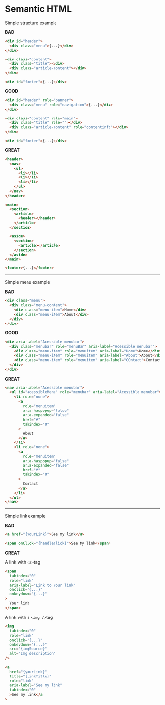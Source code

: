 # Semantic HTML

Simple structure example

<b>BAD</b>

```html
<div id="header">
  <div class="menu">{...}</div>
</div>

<div class="content">
  <div class="title"></div>
  <div class="article-content"></div>
</div>

<div id="footer">{...}</div>
```

<b>GOOD</b>

```html
<div id="header" role="banner">
  <div class="menu" role="navigation">{...}</div>
</div>

<div class="content" role="main">
  <div class="title" role=""></div>
  <div class="article-content" role="contentinfo"></div>
</div>

<div id="footer">{...}</div>
```

<b>GREAT</b>

```html
<header>
  <nav>
    <ul>
      <li></li>
      <li></li>
      <li></li>
    </ul>
  </nav>
</header>

<main>
  <section>
    <article>
      <header></header>
    </article>
  </section>

  <aside>
    <section>
      <article></article>
    </section>
  </aside>
</main>

<footer>{...}</footer>
```

<hr>

Simple menu example

<b>BAD</b>

```html
<div class="menu">
  <div class="menu-content">
    <div class="menu-item">Home</div>
    <div class="menu-item">About</div>
  </div>
</div>
```

<b>GOOD</b>

```html
<div aria-label="Acessible menubar">
  <div class="menubar" role="menuBar" aria-label="Acessible menubar">
    <div class="menu-item" role="menuitem" aria-label="Home">Home</div>
    <div class="menu-item" role="menuitem" aria-label="About">About</div>
    <div class="menu-item" role="menuitem" aria-label="COntact">Contact</div>
  </div>
</div>
```

<b>GREAT</b>

```html
<nav aria-label="Acessible menubar">
  <ul id="acessibleMenu" role="menubar" aria-label="Acessible menubar">
    <li role="none">
      <a
        role="menuitem"
        aria-haspopup="false"
        aria-expanded="false"
        href="#"
        tabindex="0"
      >
        About
      </a>
    </li>
    <li role="none">
      <a
        role="menuitem"
        aria-haspopup="false"
        aria-expanded="false"
        href="#"
        tabindex="0"
      >
        Contact
      </a>
    </li>
  </ul>
</nav>
```

<hr>

Simple link example

<b>BAD</b>

```html
<a href="{yourLink}">See my link</a>
```

```html
<span onClick="{handleClick}">See My link</span>
```

<b>GREAT</b>

A link with `<a>`tag

```html
<span
  tabindex="0"
  role="link"
  aria-label="Link to your link"
  onclick="{...}"
  onkeydown="{...}"
>
  Your link
</span>
```

A link with a `<img />`tag

```html
<img
  tabindex="0"
  role="link"
  onclick="{...}"
  onkeydown="{...}"
  src="{imgSource}"
  alt="Img description"
/>
```

```html
<a
  href="{yourLink}"
  title="{linkTitle}"
  role="link"
  aria-label="See my link"
  tabindex="0"
  >See my link</a
>
```
